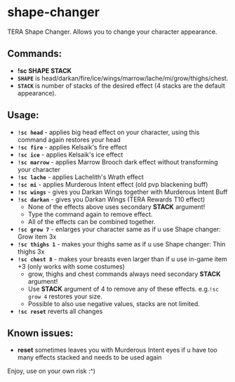 # shape-changer
TERA Shape Changer. Allows you to change your character appearance.
## Commands: 
* **!sc SHAPE STACK** 
* **`SHAPE`** is head/darkan/fire/ice/wings/marrow/lache/mi/grow/thighs/chest.
* **`STACK`** is number of stacks of the desired effect (4 stacks are the default appearance).
## Usage:
* **`!sc head`**  - applies big head effect on your character, using this command again restores your head
* **`!sc fire`** - applies Kelsaik's fire effect
* **`!sc ice`** - applies Kelsaik's ice effect
* **`!sc marrow`** - applies Marrow Brooch dark effect without transforming your character
* **`!sc lache`** - applies Lachelith's Wrath effect
* **`!sc mi`** - applies Murderous Intent effect (old pvp blackening buff)
* **`!sc wings`**  - gives you Darkan Wings together with Murderous Intent Buff
* **`!sc darkan`** - gives you Darkan Wings (TERA Rewards T10 effect)
  * None of the effects above uses secondary **STACK** argument!
  * Type the command again to remove effect.
  * All of the effects can be combined together.
* **`!sc grow 7`** - enlarges your character same as if u use Shape changer: Grow item 3x
* **`!sc thighs 1`** - makes your thighs same as if u use Shape changer: Thin thighs 3x
* **`!sc chest 8`** - makes your breasts even larger than if u use in-game item +3 (only works with some costumes)
  * grow, thighs and chest commands always need secondary **STACK** argument!
  * Use **STACK** argument of 4 to remove any of these effects. e.g.`!sc grow 4` restores your size.
  * Possible to also use negative values, stacks are not limited.
* **`!sc reset`** reverts all changes
## Known issues:
* **reset** sometimes leaves you with Murderous Intent eyes if u have too many effects stacked and needs to be used again
 
 Enjoy, use on your own risk :^)
